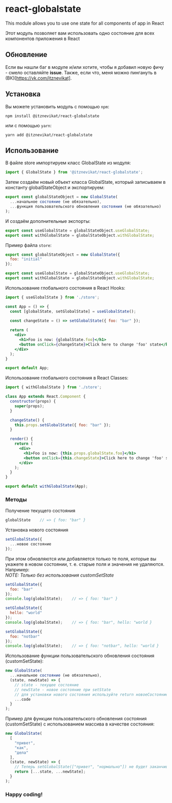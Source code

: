 # react-globalstate
 This module allows you to use one state for all components of app in React

 Этот модуль позволяет вам использовать одно состояние для всех компонентов приложения в React
 
## Обновление
Если вы нашли баг в модуле и/или хотите, чтобы я добавил новую фичу - смело оставляйте **issue**. Также, если что, меня можно пингануть в (ВК)[https://vk.com/itznevikat].
 
## Установка
Вы можете установить модуль с помощью `npm`:
```shell script
npm install @itznevikat/react-globalstate
```
или с помощью `yarn`:
```shell script
yarn add @itznevikat/react-globalstate
```

## Использование
В файле store импортируем класс GlobalState из модуля:
```javascript
import { GlobalState } from '@itznevikat/react-globalstate';
```
Затем создаём новый объект класса GlobalState, который записываем в константу globalStateObject и экспортируем:
```javascript
export const globalStateObject = new GlobalState(
  ...начальное состояние (не обязательно),
  ...функция пользовательского обновления состояния (не обязательно)
);
```
И создаём дополнительные экспорты:
```javascript
export const useGlobalState = globalStateObject.useGlobalState;
export const withGlobalState = globalStateObject.withGlobalState;
```

Пример файла `store`:
```javascript
export const globalStateObject = new GlobalState({
  foo: "initial"
});

export const useGlobalState = globalStateObject.useGlobalState;
export const withGlobalState = globalStateObject.withGlobalState;
```

Использование глобального состояния в React Hooks:
```jsx
import { useGlobalState } from './store';

const App = () => {
  const [globalState, setGlobalState] = useGlobalState();

  const changeState = () => setGlobalState({ foo: "bar" });
  
  return (
    <div>
      <h1>Foo is now: {globalState.foo}</h1>
      <button onClick={changeState}>Click here to change 'foo' state</button>
    </div>
  );
}

export default App;
```

Использование глобального состояния в React Classes:
```jsx
import { withGlobalState } from './store';

class App extends React.Component {
  constructor(props) {
    super(props);
  }

  changeState() {
    this.props.setGlobalState({ foo: "bar" });
  }

  render() {
    return (
      <div>
        <h1>Foo is now: {this.props.globalState.foo}</h1>
        <button onClick={this.changeState}>Click here to change 'foo' state</button>
      </div>
    );
  }
}

export default withGlobalState(App);
```

### Методы
Получение текущего состояния
```javascript
globalState    // => { foo: "bar" }
```

Установка нового состояния
```javascript
setGlobalState({
  ...новое состояние
});
```
При этом обновляются или добавляется только те поля, которые вы укажете в новом состоянии, т. е. старые поля и значения не удаляются. Например:<br/>
*NOTE: Только без использования customSetState*
```javascript
setGlobalState({
  foo: "bar"
});
console.log(globalState);    // => { foo: "bar" }

setGlobalState({
  hello: "world"
});
console.log(globalState);    // => { foo: "bar", hello: "world }

setGlobalState({
  foo: "notbar"
});
console.log(globalState);    // => { foo: "notbar", hello: "world }
```

Использование функции пользовательского обновления состояния (customSetState):
```javascript
new GlobalState(
  ...начальное состояние (не обязательно),
  (state, newState) => {
    // state - текущее состояние
    // newState - новое состояние при setState
    // для установки нового состояния используйте return новоеСостояние;
    ...code
  }
);
```

Пример для функции пользовательского обновления состояния (customSetState) с использованием массива в качестве состояния:
```javascript
new GlobalState(
  [
    "привет",
    "как",
    "дела"
  ],
  (state, newState) => {
    // Теперь setGlobalState(["привет", "нормально"]) не будет заканчиваться ошибкой и нормально отработает
    return [...state, ...newState];
  }
);
```

### Happy coding!
